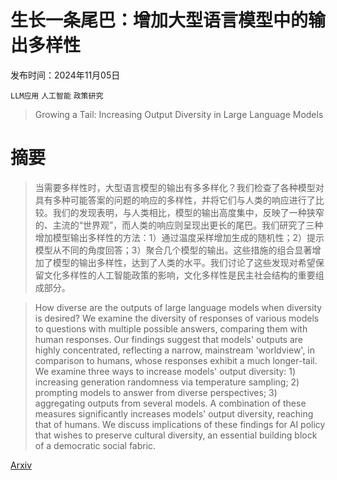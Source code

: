 # 生长一条尾巴：增加大型语言模型中的输出多样性

发布时间：2024年11月05日

`LLM应用` `人工智能` `政策研究`

> Growing a Tail: Increasing Output Diversity in Large Language Models

# 摘要

> 当需要多样性时，大型语言模型的输出有多多样化？我们检查了各种模型对具有多种可能答案的问题的响应的多样性，并将它们与人类的响应进行了比较。我们的发现表明，与人类相比，模型的输出高度集中，反映了一种狭窄的、主流的“世界观”，而人类的响应则呈现出更长的尾巴。我们研究了三种增加模型输出多样性的方法：1）通过温度采样增加生成的随机性；2）提示模型从不同的角度回答；3）聚合几个模型的输出。这些措施的组合显著增加了模型的输出多样性，达到了人类的水平。我们讨论了这些发现对希望保留文化多样性的人工智能政策的影响，文化多样性是民主社会结构的重要组成部分。

> How diverse are the outputs of large language models when diversity is desired? We examine the diversity of responses of various models to questions with multiple possible answers, comparing them with human responses. Our findings suggest that models' outputs are highly concentrated, reflecting a narrow, mainstream 'worldview', in comparison to humans, whose responses exhibit a much longer-tail. We examine three ways to increase models' output diversity: 1) increasing generation randomness via temperature sampling; 2) prompting models to answer from diverse perspectives; 3) aggregating outputs from several models. A combination of these measures significantly increases models' output diversity, reaching that of humans. We discuss implications of these findings for AI policy that wishes to preserve cultural diversity, an essential building block of a democratic social fabric.

[Arxiv](https://arxiv.org/abs/2411.02989)